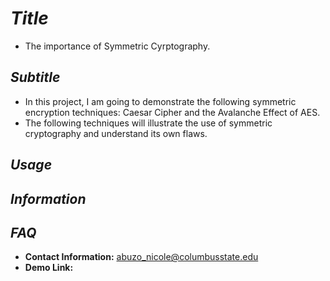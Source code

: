 # *Title*
* The importance of Symmetric Cyrptography.

## *Subtitle*
* In this project, I am going to demonstrate the following symmetric encryption techniques: Caesar Cipher and the Avalanche Effect of AES. 
* The following techniques will illustrate the use of symmetric cryptography and understand its own flaws.


## *Usage*
## *Information*

## *FAQ*
* **Contact Information:** abuzo_nicole@columbusstate.edu
* **Demo Link:** 
